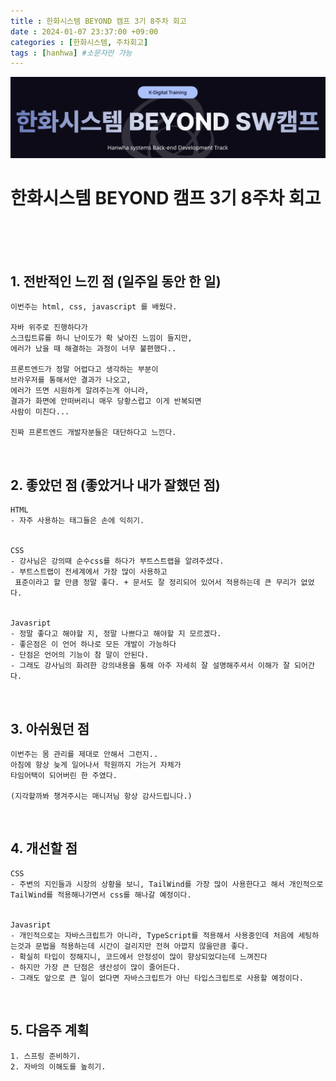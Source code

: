```yaml
---
title : 한화시스템 BEYOND 캠프 3기 8주차 회고
date : 2024-01-07 23:37:00 +09:00
categories : [한화시스템, 주차회고]
tags : [hanhwa] #소문자만 가능
---
```


![hanhwa-screenshot](/assets/img/post20231118/hanhwa_logo.png)

# 한화시스템 BEYOND 캠프 3기 8주차 회고 



<br><br><br>



## 1. 전반적인 느낀 점 (일주일 동안 한 일)
    이번주는 html, css, javascript 를 배웠다.

    자바 위주로 진행하다가
    스크립트류를 하니 난이도가 확 낮아진 느낌이 들지만,
    에러가 났을 때 해결하는 과정이 너무 불편했다..

    프론트엔드가 정말 어렵다고 생각하는 부분이
    브라우저를 통해서만 결과가 나오고, 
    에러가 뜨면 시원하게 알려주는게 아니라, 
    결과가 화면에 안떠버리니 매우 당황스럽고 이게 반복되면
    사람이 미친다...

    진짜 프론트엔드 개발자분들은 대단하다고 느낀다.


<br>

## 2. 좋았던 점 (좋았거나 내가 잘했던 점)
    HTML 
    - 자주 사용하는 태그들은 손에 익히기.
  
  
    CSS 
    - 강사님은 강의때 순수css를 하다가 부트스트랩을 알려주셨다.
    - 부트스트랩이 전세계에서 가장 많이 사용하고
     표준이라고 할 만큼 정말 좋다. + 문서도 잘 정리되어 있어서 적용하는데 큰 무리가 없었다.


    Javasript
    - 정말 좋다고 해야할 지, 정말 나쁘다고 해야할 지 모르겠다.
    - 좋은점은 이 언어 하나로 모든 개발이 가능하다
    - 단점은 언어의 기능이 참 말이 안된다.
    - 그래도 강사님의 화려한 강의내용을 통해 아주 자세히 잘 설명해주셔서 이해가 잘 되어간다.
    
<br>

## 3. 아쉬웠던 점
    이번주는 몸 관리를 제대로 안해서 그런지..
    아침에 항상 늦게 일어나서 학원까지 가는거 자체가
    타임어택이 되어버린 한 주였다. 
    
    (지각할까봐 챙겨주시는 매니저님 항상 감사드립니다.)


<br>

## 4. 개선할 점
    CSS 
    - 주변의 지인들과 시장의 상황을 보니, TailWind를 가장 많이 사용한다고 해서 개인적으로 TailWind를 적용해나가면서 css를 해나갈 예정이다.


    Javasript
    - 개인적으로는 자바스크립트가 아니라, TypeScript를 적용해서 사용중인데 처음에 세팅하는것과 문법을 적용하는데 시간이 걸리지만 전혀 아깝지 않을만큼 좋다.
    - 확실히 타입이 정해지니, 코드에서 안정성이 많이 향상되었다는데 느껴진다
    - 하지만 가장 큰 단점은 생산성이 많이 줄어든다.
    - 그래도 앞으로 큰 일이 없다면 자바스크립트가 아닌 타입스크립트로 사용할 예정이다.

<br>

## 5. 다음주 계획
    1. 스프링 준비하기.
    2. 자바의 이해도를 높히기.
    

